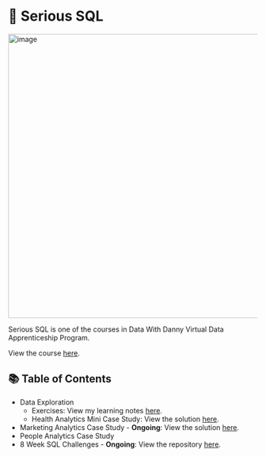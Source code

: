 # 📝 Serious SQL

<img width="573" alt="image" src="https://user-images.githubusercontent.com/81607668/128655887-038f2b02-0e9d-44b0-b632-594134bf3d56.png">

Serious SQL is one of the courses in Data With Danny Virtual Data Apprenticeship Program. 

View the course [here](https://www.datawithdanny.com/courses/serious-sql).

## 📚 Table of Contents
- Data Exploration
  - Exercises: View my learning notes [here](https://github.com/oussou-dev/Serious_SQL//blob/main/Exercises%20in%20Data%20Exploration.md).
  - Health Analytics Mini Case Study: View the solution [here](https://github.com/katiehuangx/Serious-SQL/blob/main/Health%20Analytics%20Mini%20Case%20Study.md).
- Marketing Analytics Case Study - **Ongoing**: View the solution [here](https://github.com/katiehuangx/Serious-SQL/blob/main/Marketing%20Analytics%20Case%20Study.md).
- People Analytics Case Study
- 8 Week SQL Challenges - **Ongoing**: View the repository [here](https://github.com/katiehuangx/8-Week-SQL-Challenge).

